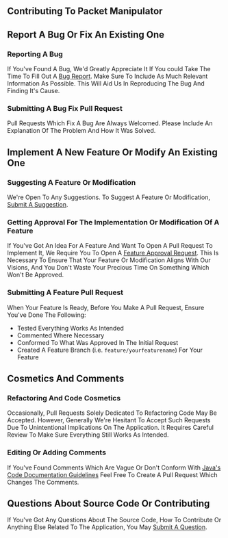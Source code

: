 ## Contributing To Packet Manipulator
## Report A Bug Or Fix An Existing One
### Reporting A Bug
If You've Found A Bug, We'd Greatly Appreciate It If You could Take The Time To Fill Out A [Bug Report](https://github.com/Gulag-Innovation/PacketManipulator/issues/new?assignees=&labels=bug&template=bug-report.md&title=). Make Sure To Include As Much Relevant Information As Possible. This Will Aid Us In Reproducing The Bug And Finding It's Cause.
### Submitting A Bug Fix Pull Request
Pull Requests Which Fix A Bug Are Always Welcomed. Please Include An Explanation Of The Problem And How It Was Solved.

## Implement A New Feature Or Modify An Existing One
### Suggesting A Feature Or Modification
We're Open To Any Suggestions. To Suggest A Feature Or Modification, [Submit A Suggestion](https://github.com/Gulag-Innovation/PacketManipulator/issues/new?assignees=&labels=suggestion&template=suggestion.md&title=).
### Getting Approval For The Implementation Or Modification Of A Feature
If You've Got An Idea For A Feature And Want To Open A Pull Request To Implement It, We Require You To Open A [Feature Approval Request](https://github.com/Gulag-Innovation/PacketManipulator/issues/new?assignees=&labels=feature&template=feature-approval-request.md&title=). This Is Necessary To Ensure That Your Feature Or Modification Aligns With Our Visions, And You Don't Waste Your Precious Time On Something Which Won't Be Approved.
### Submitting A Feature Pull Request
When Your Feature Is Ready, Before You Make A Pull Request, Ensure You've Done The Following:
* Tested Everything Works As Intended
* Commented Where Necessary
* Conformed To What Was Approved In The Initial Request
* Created A Feature Branch (i.e. `feature/yourfeaturename`) For Your Feature

## Cosmetics And Comments
### Refactoring And Code Cosmetics
Occasionally, Pull Requests Solely Dedicated To Refactoring Code May Be Accepted. However, Generally We're Hesitant To Accept Such Requests Due To Unintentional Implications On The Application. It Requires Careful Review To Make Sure Everything Still Works As Intended.
### Editing Or Adding Comments
If You've Found Comments Which Are Vague Or Don't Conform With [Java's Code Documentation Guidelines](https://www.tutorialspoint.com/java/java_documentation.htm) Feel Free To Create A Pull Request Which Changes The Comments.
## Questions About Source Code Or Contributing
If You've Got Any Questions About The Source Code, How To Contribute Or Anything Else Related To The Application, You May [Submit A Question](https://github.com/Gulag-Innovation/PacketManipulator/issues/new?assignees=&labels=question&template=question.md&title=).